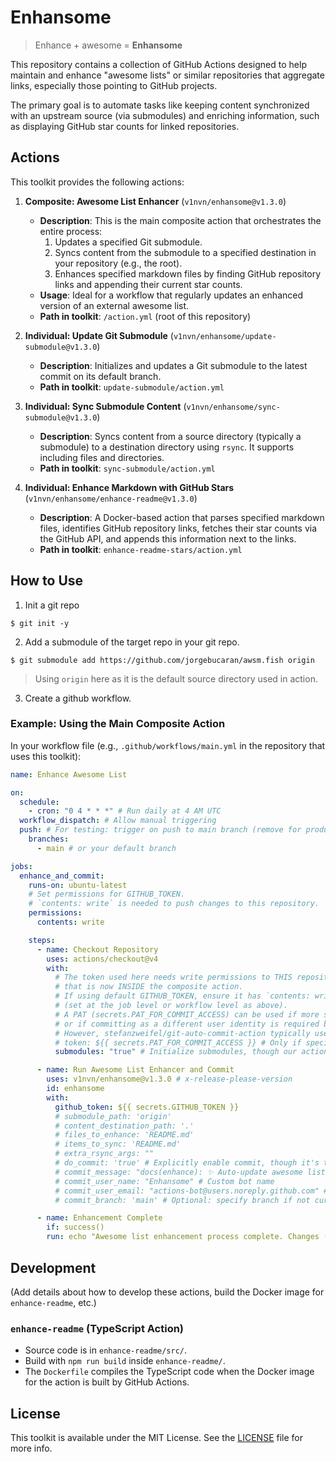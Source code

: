 # Enhansome

> Enhance + awesome = **Enhansome**

This repository contains a collection of GitHub Actions designed to help maintain and enhance "awesome lists" or similar repositories that aggregate links, especially those pointing to GitHub projects.

The primary goal is to automate tasks like keeping content synchronized with an upstream source (via submodules) and enriching information, such as displaying GitHub star counts for linked repositories.

## Actions

This toolkit provides the following actions:

1. **Composite: Awesome List Enhancer** (`v1nvn/enhansome@v1.3.0`) <!-- x-release-please-version -->

    - **Description**: This is the main composite action that orchestrates the entire process:
      1. Updates a specified Git submodule.
      2. Syncs content from the submodule to a specified destination in your repository (e.g., the root).
      3. Enhances specified markdown files by finding GitHub repository links and appending their current star counts.
    - **Usage**: Ideal for a workflow that regularly updates an enhanced version of an external awesome list.
    - **Path in toolkit**: `/action.yml` (root of this repository)

2. **Individual: Update Git Submodule** (`v1nvn/enhansome/update-submodule@v1.3.0`) <!-- x-release-please-version -->

    - **Description**: Initializes and updates a Git submodule to the latest commit on its default branch.
    - **Path in toolkit**: `update-submodule/action.yml`

3. **Individual: Sync Submodule Content** (`v1nvn/enhansome/sync-submodule@v1.3.0`) <!-- x-release-please-version -->

    - **Description**: Syncs content from a source directory (typically a submodule) to a destination directory using `rsync`. It supports including files and directories.
    - **Path in toolkit**: `sync-submodule/action.yml`

4. **Individual: Enhance Markdown with GitHub Stars** (`v1nvn/enhansome/enhance-readme@v1.3.0`) <!-- x-release-please-version -->
    - **Description**: A Docker-based action that parses specified markdown files, identifies GitHub repository links, fetches their star counts via the GitHub API, and appends this information next to the links.
    - **Path in toolkit**: `enhance-readme-stars/action.yml`

## How to Use

1. Init a git repo

```shell
$ git init -y
```

2. Add a submodule of the target repo in your git repo.

```shell
$ git submodule add https://github.com/jorgebucaran/awsm.fish origin
```

> Using `origin` here as it is the default source directory used in action.

3. Create a github workflow.

### Example: Using the Main Composite Action

In your workflow file (e.g., `.github/workflows/main.yml` in the repository that uses this toolkit):

```yaml
name: Enhance Awesome List

on:
  schedule:
    - cron: "0 4 * * *" # Run daily at 4 AM UTC
  workflow_dispatch: # Allow manual triggering
  push: # For testing: trigger on push to main branch (remove for production if noisy)
    branches:
      - main # or your default branch

jobs:
  enhance_and_commit:
    runs-on: ubuntu-latest
    # Set permissions for GITHUB_TOKEN.
    # `contents: write` is needed to push changes to this repository.
    permissions:
      contents: write

    steps:
      - name: Checkout Repository
        uses: actions/checkout@v4
        with:
          # The token used here needs write permissions to THIS repository for the commit/push step
          # that is now INSIDE the composite action.
          # If using default GITHUB_TOKEN, ensure it has `contents: write` permission
          # (set at the job level or workflow level as above).
          # A PAT (secrets.PAT_FOR_COMMIT_ACCESS) can be used if more specific permissions are needed
          # or if committing as a different user identity is required by the commit action.
          # However, stefanzweifel/git-auto-commit-action typically uses the GITHUB_TOKEN.
          # token: ${{ secrets.PAT_FOR_COMMIT_ACCESS }} # Only if specific PAT is needed for checkout/commit identity
          submodules: "true" # Initialize submodules, though our action will update 'origin'

      - name: Run Awesome List Enhancer and Commit
        uses: v1nvn/enhansome@v1.3.0 # x-release-please-version
        id: enhansome
        with:
          github_token: ${{ secrets.GITHUB_TOKEN }}
          # submodule_path: 'origin'
          # content_destination_path: '.'
          # files_to_enhance: 'README.md'
          # items_to_sync: 'README.md'
          # extra_rsync_args: ""
          # do_commit: 'true' # Explicitly enable commit, though it's the default in the toolkit
          # commit_message: "docs(enhance): ✨ Auto-update awesome list with latest content and star counts"
          # commit_user_name: "Enhansome" # Custom bot name
          # commit_user_email: "actions-bot@users.noreply.github.com" # Standard GitHub Actions bot email
          # commit_branch: 'main' # Optional: specify branch if not current

      - name: Enhancement Complete
        if: success()
        run: echo "Awesome list enhancement process complete. Changes (if any) have been committed by the toolkit."
```

## Development

(Add details about how to develop these actions, build the Docker image for `enhance-readme`, etc.)

### `enhance-readme` (TypeScript Action)

- Source code is in `enhance-readme/src/`.
- Build with `npm run build` inside `enhance-readme/`.
- The `Dockerfile` compiles the TypeScript code when the Docker image for the action is built by GitHub Actions.

## License

This toolkit is available under the MIT License. See the [LICENSE](LICENSE) file for more info.
